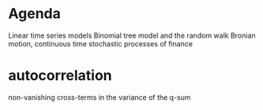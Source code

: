 # Agenda
Linear time series models
Binomial tree model and the random walk
Bronian motion, continuous time stochastic processes of finance

# autocorrelation
non-vanishing cross-terms in the variance of the q-sum
